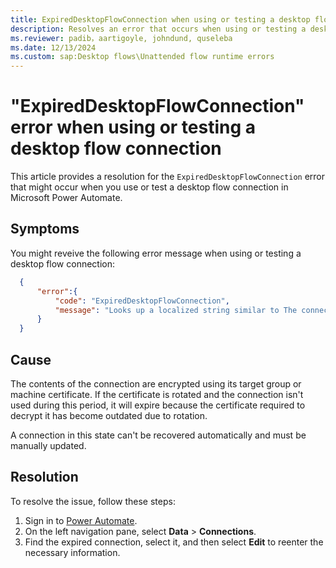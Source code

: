 ```yaml
---
title: ExpiredDesktopFlowConnection when using or testing a desktop flow connection
description: Resolves an error that occurs when using or testing a desktop flow connection that hasn't been used since the target machine or group rotated its key in Microsoft Power Automate.
ms.reviewer: padib，aartigoyle, johndund, quseleba
ms.date: 12/13/2024
ms.custom: sap:Desktop flows\Unattended flow runtime errors
---
```

# "ExpiredDesktopFlowConnection" error when using or testing a desktop flow connection

This article provides a resolution for the `ExpiredDesktopFlowConnection` error that might occur when you use or test a desktop flow connection in Microsoft Power Automate.

## Symptoms

You might reveive the following error message when using or testing a desktop flow connection:

```json
  {
      "error":{
          "code": "ExpiredDesktopFlowConnection",
          "message": "Looks up a localized string similar to The connection is no longer valid and needs to be updated. [...]"
      }
  }
```

## Cause

The contents of the connection are encrypted using its target group or machine certificate. If the certificate is rotated and the connection isn't used during this period, it will expire because the certificate required to decrypt it has become outdated due to rotation.

A connection in this state can't be recovered automatically and must be manually updated.

## Resolution

To resolve the issue, follow these steps:

1. Sign in to [Power Automate](https://make.powerautomate.com/).
2. On the left navigation pane, select **Data** > **Connections**.
3. Find the expired connection, select it, and then select **Edit** to reenter the necessary information.
